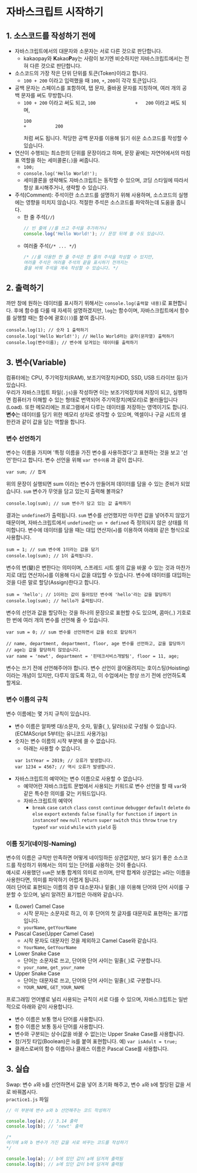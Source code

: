 # 자바스크립트 시작하기
## 1. 소스코드를 작성하기 전에
- 자바스크립트에서의 대문자와 소문자는 서로 다른 것으로 판단합니다.
    - kakaopay와 **K**akao**P**ay는 사람이 보기엔 비슷하지만 자바스크립트에서는 전혀 다른 것으로 판단합니다.
- 소스코드의 가장 작은 단위 단위를 토큰(Token)이라고 합니다.
    - `100 + 200` 이라고 입력했을 때 `100`, `+`, `200`이 각각 토큰입니다.
- 공백 문자는 스페이스를 포함하여, 탭 문자, 줄바꿈 문자를 지칭하며, 여러 개의 공백 문자를 써도 무방합니다.
    - `100 + 200` 이라고 써도 되고, `100               +   200` 이라고 써도 되며,
        ```
        100
        +           200
        ```
        처럼 써도 됩니다. 적당한 공백 문자를 이용해 읽기 쉬운 소스코드를 작성할 수 있습니다.
- 연산이 수행되는 최소한의 단위를 문장이라고 하며, 문장 끝에는 자연어에서의 마침표 역할을 하는 세미콜론(`;`)을 써줍니다.
    - `100;`
    - `console.log('Hello World!');`
    - 세미콜론을 생략해도 자바스크립트는 동작할 수 있으며, 코딩 스타일에 따라서 항상 표시해주거나, 생략할 수 있습니다.
- 주석(Comment): 주석이란 소스코드를 설명하기 위해 사용하며, 소스코드의 실행에는 영향을 미치지 않습니다. 적절한 주석은 소스코드를 파악하는데 도움을 줍니다.
    - 한 줄 주석(`//`)
        ```javascript
        // 빈 줄에 //를 쓰고 주석을 추가하거나
        console.log('Hello World!'); // 문장 뒤에 쓸 수도 있습니다.
        ```
    - 여러줄 주석(`/* ... */`)
        ```javascript
        /* //를 이용한 한 줄 주석은 한 줄의 주석을 작성할 수 있지만,
        여러줄 주석은 여러줄 주석의 끝을 표시하기 전까지는
        줄을 바꿔 주석을 계속 작성할 수 있습니다. */
        ```
  
## 2. 출력하기
까만 창에 원하는 데이터를 표시하기 위해서는 `console.log(출력할 내용)`로 표현합니다. 후에 함수를 다룰 때 자세히 설명하겠지만, `log`는 함수이며, 자바스크립트에서 함수를 실행할 때는 함수에 괄호(`()`)를 붙여 줍니다.
```
console.log(1); // 숫자 1 출력하기
console.log('Hello World!'); // Hello World라는 글자(문자열) 출력하기
console.log(변수이름); // 변수에 담겨있는 데이터를 출력하기
```

## 3. 변수(Variable)
컴퓨터에는 CPU, 주기억장치(RAM), 보조기억장치(HDD, SSD, USB 드라이브 등)가 있습니다.  
우리가 자바스크립트 파일(`.js`)을 작성하면 이는 보조기억장치에 저장이 되고, 실행하면 컴퓨터가 이해할 수 있는 형태로 번역되어 주기억장치(메모리)로 불러들입니다(Load).
또한 메모리에는 프로그램에서 다루는 데이터를 저장하는 영역이기도 합니다.  
**변수**는 데이터를 담기 위한 메모리 상자로 생각할 수 있으며, 엑셀이나 구글 시트의 셀 한칸과 같이 값을 담는 역할을 합니다.

### 변수 선언하기
변수는 이름을 가지며 '특정 이름을 가진 변수를 사용하겠다'고 표현하는 것을 보고 '선언'한다고 합니다. 변수 선언을 위해 `var 변수이름` 과 같이 씁니다.
```
var sum; // 합계
```
위의 문장이 실행되면 sum 이라는 변수가 만들어져 데이터를 담을 수 있는 준비가 되었습니다. `sum` 변수가 무엇을 담고 있는지 출력해 볼까요?
```
console.log(sum); // sum 변수가 담고 있는 값 출력하기
```
결과는 `undefined`가 출력됩니다. `sum` 변수를 선언했지만 아무런 값을 넣어주지 않았기 때문이며, 자바스크립트에서 `undefined`는 `un + defined` 즉 정의되지 않은 상태를 의미합니다. 변수에 데이터를 담을 때는 대입 연산자(`=`)를 이용하여 아래와 같은 형식으로 사용합니다.
```
sum = 1; // sum 변수에 1이라는 값을 담기
console.log(sum); // 1이 출력됩니다.
```
변수의 변(變)은 변한다는 의미이며, 스프레드 시트 셀의 값을 바꿀 수 있는 것과 마찬가지로 대입 연산자(`=`)를 이용해 다시 값을 대입할 수 있습니다.
변수에 데이터를 대입하는 것을 다른 말로 할당(Assign)한다고 합니다.
```
sum = 'hello'; // 1이라는 값이 들어있던 변수에 'hello'라는 값을 할당하기
console.log(sum); // hello가 출력됩니다.
```
변수의 선언과 값을 할당하는 것을 하나의 문장으로 표현할 수도 있으며, 콤마(`,`) 기호로 한 번에 여러 개의 변수를 선언해 줄 수 있습니다.
```
var sum = 0; // sum 변수를 선언하면서 값을 0으로 할당하기

// name, department, department, floor, age 변수를 선언하고, 값을 할당하기
// age는 값을 할당하지 않았습니다.
var name = 'newt', department = '핀테크서비스개발팀', floor = 11, age;
```
  
변수는 쓰기 전에 선언해주어야 합니다. 변수 선언이 끌어올려지는 호이스팅(Hoisting) 이라는 개념이 있지만, 다루지 않도록 하고, 이 수업에서는 항상 쓰기 전에 선언하도록 할게요.

### 변수 이름의 규칙
변수 이름에는 몇 가지 규칙이 있습니다.
- 변수 이름은 알파벳 대/소문자, 숫자, 밑줄(`_`), 달러(`$`)로 구성될 수 있습니다. (ECMAScript 5부터는 유니코드 사용가능)
- 숫자는 변수 이름의 시작 부분에 쓸 수 없습니다.
    - 아래는 사용할 수 없습니다.
    ```
    var 1stYear = 2019; // 오류가 발생합니다.
    var 1234 = 4567; // 역시 오류가 발생합니다.
    ```
- 자바스크립트의 예약어는 변수 이름으로 사용할 수 없습니다.
    - 예약어란 자바스크립트 문법에서 사용되는 키워드로 변수 선언을 할 때 `var`와 같은 특수한 의미를 갖는 키워드입니다.
    - 자바스크립트의 예약어
        - `break` `case` `catch` `class` `const` `continue` `debugger` `default` `delete` `do` `else` `export` `extends` 
        `false` `finally` `for` `function` `if` `import` `in` `instanceof` `new` `null` `return` `super` `switch`
        `this` `throw` `true` `try` `typeof` `var` `void` `while` `with` `yield` 등

### 이름 짓기(네이밍-Naming)
변수의 이름은 규칙만 만족하면 어떻게 네이밍하든 상관없지만, 보다 읽기 좋은 소스코드를 작성하기 위해서는 의미 있는 단어를 사용하는 것이 좋습니다.  
예시로 사용했던 `sum`은 보통 합계의 의미로 쓰이며, 만약 합계와 상관없는 `a`라는 이름을 사용한다면, 의미를 파악하기 어렵게 됩니다.  
여러 단어로 표현되는 이름의 경우 대소문자나 밑줄(`_`)을 이용해 단어와 단어 사이를 구분할 수 있으며, 널리 알려진 표기법은 아래와 같습니다.
- (Lower) Camel Case
    - 시작 문자는 소문자로 하고, 이 후 단어의 첫 글자를 대문자로 표현하는 표기법입니다.
    - `yourName`, `getYourName`
- Pascal Case(Upper Camel Case)
    - 시작 문자도 대문자인 것을 제외하고 Camel Case와 같습니다.
    - `YourName`, `GetYourName`
- Lower Snake Case
    - 단어는 소문자로 쓰고, 단어와 단어 사이는 밑줄(`_`)로 구분합니다.
    - `your_name`, `get_your_name`
- Upper Snake Case
    - 단어는 대문자로 쓰고, 단어와 단어 사이는 밑줄(`_`)로 구분합니다.
    - `YOUR_NAME`, `GET_YOUR_NAME`

프로그래밍 언어별로 널리 사용되는 규칙이 서로 다를 수 있으며, 자바스크립트는 일반적으로 아래와 같이 사용합니다.
- 변수 이름은 보통 명사 단어를 사용합니다.
- 함수 이름은 보통 동사 단어를 사용합니다.
- 변수와 구분되는 상수(값을 바꿀 수 없는)는 Upper Snake Case를 사용합니다.
- 참/거짓 타입(Boolean)은 is를 붙여 표현합니다. 예) `var isAdult = true;`
- 클래스로써의 함수 이름이나 클래스 이름은 Pascal Case를 사용합니다.


## 3. 실습
Swap: 변수 `a`와 `b`를 선언하면서 값을 넣어 초기화 해주고, 변수 `a`와 `b`에 할당된 값을 서로 바꿔봅시다.  
`practice1.js` 파일
```javascript
// 이 부분에 변수 a와 b 선언해주는 코드 작성하기

console.log(a); // 3.14 출력
console.log(b); // 'newt' 출력

/*
여기에 a와 b 변수가 가진 값을 서로 바꾸는 코드를 작성하기
*/

console.log(a); // b에 있던 값이 a에 담겨져 출력됨
console.log(b); // a에 있던 값이 b에 담겨져 출력됨
```